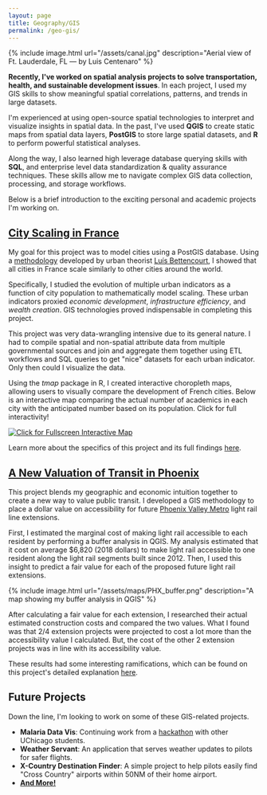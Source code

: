 ```yaml
---
layout: page
title: Geography/GIS
permalink: /geo-gis/
---
```


{% include image.html url="/assets/canal.jpg" description="Aerial view of Ft. Lauderdale, FL — by Luis Centenaro" %}

**Recently, I've worked on spatial analysis projects to solve transportation, health, and sustainable development issues**. In each project, I used my GIS skills to show meaningful spatial correlations, patterns, and trends in large datasets. 

I'm experienced at using open-source spatial technologies to interpret and visualize insights in spatial data. In the past, I've used **QGIS** to create static maps from spatial data layers, **PostGIS** to store large spatial datasets, and **R** to perform powerful statistical analyses. 

Along the way, I also learned high leverage database querying skills with **SQL**, and enterprise level data standardization & quality assurance techniques. These skills allow me to navigate complex GIS data collection, processing, and storage workflows. 

Below is a brief introduction to the exciting personal and academic projects I'm working on.

## [City Scaling in France](../construction)
My goal for this project was to model cities using a PostGIS database. Using a [methodology](https://www.pnas.org/content/pnas/104/17/7301.full.pdf) developed by urban theorist [Luís Bettencourt](https://www.santafe.edu/people/profile/luis-bettencourt), I showed that all cities in France scale similarly to other cities around the world.

Specifically, I studied the evolution of multiple urban indicators as a function of city population to mathematically model scaling. These urban indicators proxied *economic development*, *infrastructure efficiency*, and *wealth creation*. GIS technologies proved indispensable in completing this project. 

This project was very data-wrangling intensive due to its general nature. I had to compile spatial and non-spatial attribute data from multiple governmental sources and join and aggregate them together using ETL workflows and SQL queries to get "nice" datasets for each urban indicator. Only then could I visualize the data.

Using the *tmap* package in R, I created interactive choropleth maps, allowing users to visually compare the development of French cities. Below is an interactive map comparing the actual number of academics in each city with the anticipated number based on its population. Click for full interactivity!

[![Click for Fullscreen Interactive Map](../assets/maps/intellectuals.png)](../assets/maps/IntellectualsMap.html)

Learn more about the specifics of this project and its full findings [here](../construction). 


## [A New Valuation of Transit in Phoenix](../construction)
This project blends my geographic and economic intuition together to create a new way to value public transit. I developed a GIS methodology to place a dollar value on accessibility for future [Phoenix Valley Metro](https://en.wikipedia.org/wiki/Valley_Metro) light rail line extensions.

First, I estimated the marginal cost of making light rail accessible to each resident by performing a buffer analysis in QGIS. My analysis estimated that it cost on average $6,820 (2018 dollars) to make light rail accessible to one resident along the light rail segments built since 2012. Then, I used this insight to predict a fair value for each of the proposed future light rail extensions. 

{% include image.html url="/assets/maps/PHX_buffer.png" description="A map showing my buffer analysis in QGIS" %}

After calculating a fair value for each extension, I researched their actual estimated construction costs and compared the two values. What I found was that 2/4 extension projects were projected to cost a lot more than the accessibility value I calculated. But, the cost of the other 2 extension projects was in line with its accessibility value. 

These results had some interesting ramifications, which can be found on this project's detailed explanation [here](../construction). 

## Future Projects
Down the line, I'm looking to work on some of these GIS-related projects.
* **Malaria Data Vis**: Continuing work from a     [hackathon](https://vuehackathon.rcc.uchicago.edu/) with other UChicago students.
* **Weather Servant**: An application that serves weather updates to pilots for safer flights.
* **X-Country Destination Finder**: A simple project to help pilots easily find "Cross Country"
 airports within 50NM of their home airport.
* **[And More!](https://github.com/LorenzMenendez?tab=repositories)**

